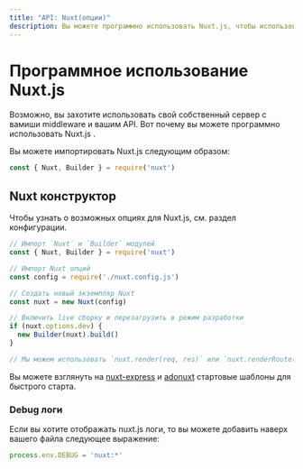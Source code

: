 ```yaml
---
title: "API: Nuxt(опции)"
description: Вы можете программно использовать Nuxt.js, чтобы использовать его как middleware. Это даёт вам свободу создания своего собственного сервера для рендеринга ваших веб-приложений.
---
```


# Программное использование Nuxt.js

Возможно, вы захотите использовать свой собственный сервер с вамиши middleware и вашим API. Вот почему вы можете программно использовать Nuxt.js .

Вы можете импортировать Nuxt.js следующим образом:

```js
const { Nuxt, Builder } = require('nuxt')
```

## Nuxt конструктор

Чтобы узнать о возможных опциях для Nuxt.js, см. раздел конфигурации.


```js
// Импорт `Nuxt` и `Builder` модулей
const { Nuxt, Builder } = require('nuxt')

// Импорт Nuxt опций 
const config = require('./nuxt.config.js')

// Создать новый экземпляр Nuxt
const nuxt = new Nuxt(config)

// Включить live сборку и перезагрузить в режим разработки
if (nuxt.options.dev) {
  new Builder(nuxt).build()
}

// Мы можем использовать `nuxt.render(req, res)` или `nuxt.renderRoute(route, context)`
```

Вы можете взглянуть на [nuxt-express](https://github.com/nuxt/express) и [adonuxt](https://github.com/nuxt/adonuxt) стартовые шаблоны для быстрого старта.

### Debug логи

Если вы хотите отображать nuxt.js логи, то вы можете добавить наверх вашего файла следующее выражение: 

```js
process.env.DEBUG = 'nuxt:*'
```
